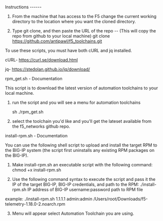 Instructions ------

1) From the machine that has access to the F5 change the current working directory to the location where you want the cloned directory.

2) Type git clone, and then paste the URL of the repo -- (This will copy the repo from github to your local machine) 
      git clone https://github.com/antipawl/f5_toolchains.git

To use these scripts, you must have both cURL and jq installed.

cURL-
https://curl.se/download.html

jq-
https://stedolan.github.io/jq/download/


rpm_get.sh - Documentation

This script is to download the latest version of automation toolchains to your local machine.
1) run the script and you will see a menu for automation toolchains
      
      sh ./rpm_get.sh

2) select the toolchain you'd like and you'll get the lateset available from the f5_networks github repo.




install-rpm.sh - Documentation

You can use the following shell script to upload and install the target RPM to the BIG-IP system (the script first uninstalls any existing RPM packages on the BIG-IP).

1) Make install-rpm.sh an executable script with the following command:
   chmod +x install-rpm.sh

2) Use the following command syntax to execute the script and pass it the IP of the target BIG-IP, BIG-IP credentials, and path to the RPM: ./install-rpm.sh IP address of BIG-IP username:password path to RPM file    

example: ./install-rpm.sh 1.1.1.1 admin:admin /Users/root/Downloads/f5-telemetry-1.18.0-2.noarch.rpm 
  
3) Menu will appear select Automation Toolchain you are using.

